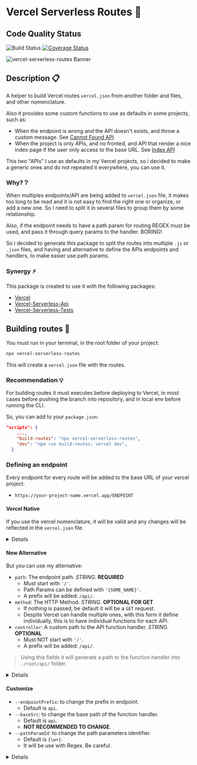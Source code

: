 # Vercel Serverless Routes :traffic_light:

## Code Quality Status
![Build Status](https://github.com/gastonpereyra/vercel-serverless-routes/workflows/Build%20Status/badge.svg)
[![Coverage Status](https://coveralls.io/repos/github/gastonpereyra/vercel-serverless-routes/badge.svg?branch=master)](https://coveralls.io/github/gastonpereyra/vercel-serverless-routes?branch=master)

![vercel-serverless-routes Banner](https://user-images.githubusercontent.com/39351850/138572556-02d484e3-062a-42ae-a98f-f2d17a9a99ea.png)

## Description :clipboard:
A helper to build Vercel routes `vercel.json` from another folder and files, and other nomenclature.

Also it provides some custom functions to use as defaults in some projects, such as:

- When the endpoint is wrong and the API doesn't exists, and throw a custom message. See [Cannot Found API](#Not-Found-Api)
- When the project is only APIs, and no fronted, and API that render a nice index page if the user only access to the base URL. See [Index API](#Index-Api)

This two "APIs" I use as defaults in my Vercel projects, so i decided to make a generic ones and do not repeated it everywhere, you can use it.
### Why? :grey_question:

When multiples endpoints/API are being added to `vercel.json` file, it makes too long to be read and it is not easy to find the right one or organize, or add a new one. So I need to split it in several files to group them by some relationship.

Also, if the endpoint needs to have a path param for routing REGEX must be used, and pass it through query params to the handler. BORING!.

So i decided to generate this package to split the routes into multiple `.js` or `.json` files, and having and alternative to define the APIs endpoints and handlers, to make easier use path params.

### Synergy :zap:

This package is created to use it with the following packages:

- [Vercel](https://www.npmjs.com/package/vercel)
- [Vercel-Serverless-Api](https://www.npmjs.com/package/vercel-serverless-api)
- [Vercel-Serverless-Tests](https://www.npmjs.com/package/vercel-serverless-tests)

## Building routes :hammer:

You must run in your terminal, in the root folder of your project:

```bash
npx vercel-serverless-routes
```

This will create a `vercel.json` file with the routes.

### Recommendation :bulb:

For building routes it must executes before deploying to Vercel, in most cases before pushing the branch into repository, and in local env before running the CLI.

So, you can add to your `package.json`:

```json
"scripts": {
    ...,
    "build-routes": "npx vercel-serverless-routes",
    "dev": "npm run build-routes; vercel dev",
  }
```

### Defining an endpoint

Every endpoint for every route will be added to the base URL of your vercel project:

- `https://your-project-name.vercel.app/ENDPOINT`

#### Vercel Native
If you use the vercel nomenclature, it will be valid and any changes will be reflected in the `vercel.json` file.

<details>

```json
{
    "src": "/example/native", // The API ENDPOINT
    "methods": ["GET", "POST"], // The methods allowed
    "dest": "/api/example" // The relative path to the function handler
}
```

> There a lot more options. See Vercel docs.


It makes you create this URL

- `GET/ https://your-project-name.vercel.app/example/native`
- `POST/ https://your-project-name.vercel.app/example/native`

And uses a function handler in: `./root/api/example`

> __REMEMBER__: The handlers are recommended to be in `./root/api/*` folder.

</details>

#### New Alternative

But you can use my alternative:

- `path`: The endpoint path. _STRING_. __REQUIRED__
    - Must start with `'/'`.
    - Path Params can be defined with `'{SOME_NAME}'`.
    - A prefix will be added: `/api/`.
- `method`: The HTTP Method. _STRING_. __OPTIONAL FOR GET__
    - If nothing is passed, be default it will be a `GET` request.
    - Despite Vercel can handle multiple ones, with this form it define individually, this is to have individual functions for each API.
- `controller`: A custom path to the API function handler. _STRING_. __OPTIONAL__
    - Must NOT start with `'/'`.
    - A prefix will be added: `/api/`.

> Using this fields it will generate a path to the function handler into `./root/api/` folder.

<details>

**Example 1**

```json
[
    {
        "path": "/example/{id}",
        "methods": "POST"
    }
]
```

It makes you create this URL:

- `POST/ https://your-project-name.vercel.app/api/example/1`
- `POST/ https://your-project-name.vercel.app/api/example/617d89e0eb5815550438e57c`
- ETC..

And uses a function handler in: `./root/api/example/get?pathIds.id=$id`

**Example 2**

```json
[
    {
        "path": "/example"
    }
]
```

It makes you create this URL:

- `GET/ https://your-project-name.vercel.app/api/example`

And uses a function handler in: `./root/api/example/list`

**Example 3**

```json
[
    {
        "path": "/example/{id}/custom/{customId}"
    }
]
```

It makes you create this URL:

- `GET/ https://your-project-name.vercel.app/api/example/1/custom/2`
- ETC...

And uses a function handler in: `./root/api/example/get?pathIds.id=$id&pathIds.customId=$customId`

**Example 4**

```json
[
    {
        "path": "/example/custom/{customId}",
        "method": "delete",
        "controller": "example-delete"
    }
]
```

It makes you create this URL:

- `GET/ https://your-project-name.vercel.app/api/example/custom/2`
- ETC...

And uses a function handler in: `./root/api/example-delete?pathIds.customId=$customId`

</details>

#### Customize

- `--endpointPrefix`: to change the prefix in endpoint.
    - Default is `api`.
- `--baseSrc`: to change the base path of the function handler.
    - Default is `api`.
    - **NOT RECOMMENDED TO CHANGE**.
- `--pathParamId`: to change the path parameters identifier.
    - Default is `{\w+}`.
    - It will be use with Regex. Be careful.

<details>

**Example**

```bash
npx vercel-serverless-routes --baseSrc src --endpointPrefix my-api --pathParamId :id
```

```json
[
    {
        "path": "/example/:id/custom/:customId"
    }
]
```

It makes you create this URL:

- `GET/ https://your-project-name.vercel.app/my-api/example/1/custom/2`
- ETC...

And uses a function handler in: `./root/src/example/get?pathIds.id=$id&pathIds.customId=$customId`

<details>

### Routes files

The new files must be in `./root/routes/index.js`, it must export an array of objects.

```js
// in ./root/routes/index.js
'use strict';

const exampleFunctions = require('./example.json');
const customFunctions = require('./custom.js');

module.exports = [
    ...exampleFunctions,
    ...customFunctions
];
```

#### Customize

- `--routesPath`: to change the folder of the routes file.
    - Default is `routes`.

**Example**

```bash
npx vercel-serverless-routes --routesPath endpoints
```

The files must be in `./root/endpoints/index.js`

### Extra API

To use it must install the package in your project:

```bash
npm install vercel-serverless-routes
```
#### Not Use It

Both API can be deactivated using

```bash
npx vercel-serverless-routes --useNotFound false --useIndex false
```

#### Change file

Also your files can be relocated.

```bash
npx vercel-serverless-routes --index extra/index --notFound extra/not-found
```

> By default it are located in `./root/api/index.js` and `./root/api/not-found.js`

#### Not Found Api

It is an API that matches any endpoint that is not found (`/.*`) and returns

* statusCode: `404`
* body: `{ message: 'Cannot find API', error: { url, method } }`

<details>

**Example 1**

```js
const { handler } = require('vercel-serverless-api');
const { CannotFoundAPI } = require('vercel-serverless-routes');

module.exports = (...args) => handler(CannotFoundAPI, ...args);

```

**Example 2**

```js
const { handler } = require('vercel-serverless-api');
const { CannotFoundAPI } = require('vercel-serverless-routes');

class CustomNotFound extends CannotFoundAPI {

    getStatusCode() {
		return 402;
	}

    formatError() {
		return {
			suggestion: 'Check the documentation'
		};
	}
}

module.exports = (...args) => handler(CustomNotFound, ...args);

```

</details>

#### Index Api

The API have an [Template]('./docs/template.html') already set up, and have default values, you can see the results examples [here](./docs/example.html).

But you can change the default values. See Example 2.

<details>

**Example 1**

```js
const { handler } = require('vercel-serverless-api');
const { IndexAPI } = require('vercel-serverless-routes');

module.exports = (...args) => handler(IndexAPI, ...args);
```

**Example 2**

```js
const { handler } = require('vercel-serverless-api');
const { IndexAPI } = require('vercel-serverless-routes');

class CustomIndex extends IndexAPI {

    static get githubUser() {
		return {
            projectName: 'vercel-test',
            user: 'gastonpereyra',
            owner: 'Gastón Pereyra'
        };
	}

	static get colors() {
		return {
            brand: '303031',
            hover: '303031',
            background: '303031',
            disclaimer: '303031',
            footerLine: '303031'
        };
	}

	static get messages() {
        return {
            banner: 'https://image.png',
            location: 'Buenos Aires',
            finalMessage: 'Test it!'
        }
    }
}

module.exports = (...args) => handler(CustomIndex, ...args);
```

</details>

## Bug :bug:

[Report Here](https://github.com/gastonpereyra/vercel-serverless-routes/issues/new?assignees=gastonpereyra&labels=bug&template=bug.md&title=[BUG])

## Idea :bulb:

[Tell me](https://github.com/gastonpereyra/vercel-serverless-routes/issues/new?assignees=gastonpereyra&labels=enhancement&title=%5BIDEA%5D+-)

